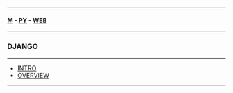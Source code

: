 
---

#### [M](https://github.com/ttltrk/TTT/blob/master/menu.md) - [PY](https://github.com/ttltrk/TTT/blob/master/PY/PY.md) - [WEB](https://github.com/ttltrk/TTT/blob/master/PY/WEB/WEB.md)

---

### DJANGO

---

* [INTRO](https://github.com/ttltrk/TTT/blob/master/PY/WEB/DJANGO/INTRO/INTRO.md)
* [OVERVIEW](https://github.com/ttltrk/TTT/blob/master/PY/WEB/DJANGO/OVERVIEW/OVERVIEW.md)

---
